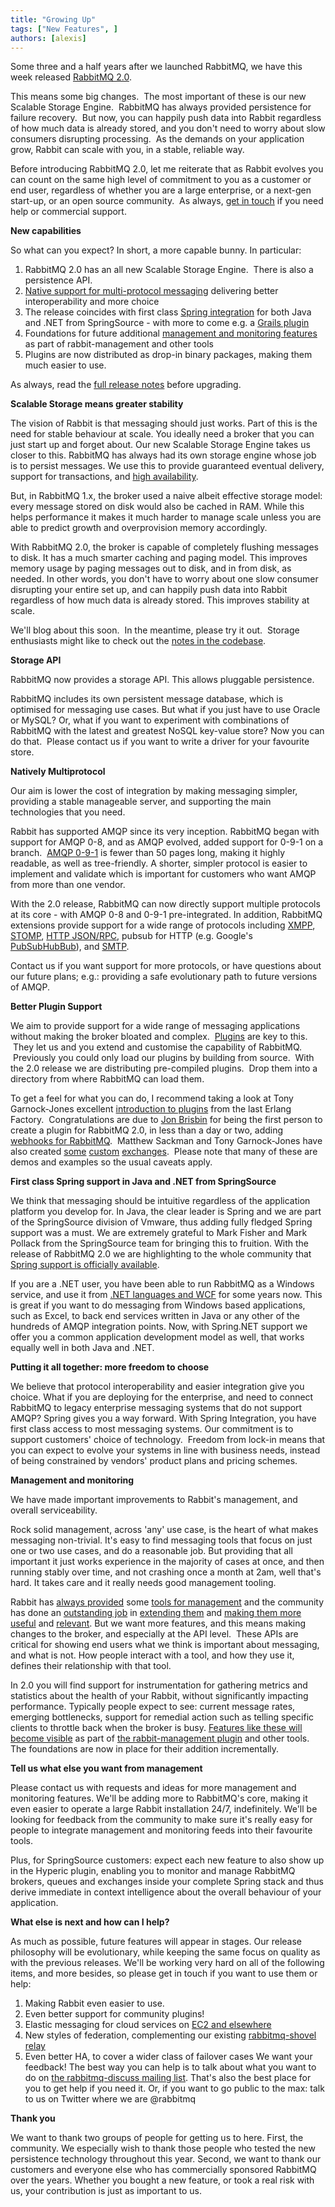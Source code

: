 ```yaml
---
title: "Growing Up"
tags: ["New Features", ]
authors: [alexis]
---
```


Some three and a half years after we launched RabbitMQ, we have this week released [RabbitMQ 2.0](http://lists.rabbitmq.com/pipermail/rabbitmq-announce/2010-August/000028.html).

This means some big changes.  The most important of these is our new Scalable Storage Engine.  RabbitMQ has always provided persistence for failure recovery.  But now, you can happily push data into Rabbit regardless of how much data is already stored, and you don't need to worry about slow consumers disrupting processing.  As the demands on your application grow, Rabbit can scale with you, in a stable, reliable way.

Before introducing RabbitMQ 2.0, let me reiterate that as Rabbit evolves you can count on the same high level of commitment to you as a customer or end user, regardless of whether you are a large enterprise, or a next-gen start-up, or an open source community.  As always, [get in touch](mailto:info@rabbitmq.com) if you need help or commercial support.

<!-- truncate -->

**New capabilities**

So what can you expect? In short, a more capable bunny.  In particular:
1. RabbitMQ 2.0 has an all new Scalable Storage Engine.  There is also a persistence API.
2. [Native support for multi-protocol messaging](/blog/2010/08/04/rabbitmq-and-amqp-0-9-1) delivering better interoperability and more choice
3. The release coincides with first class [Spring integration](http://www.springsource.org/spring-amqp) for both Java and .NET from SpringSource - with more to come e.g. a [Grails plugin](http://blog.springsource.com/2010/08/23/rabbitmq-plugin-for-grails-early-access/)
4. Foundations for future additional [management and monitoring features](/blog/2010/08/06/management-monitoring-and-statistics) as part of rabbit-management and other tools
5. Plugins are now distributed as drop-in binary packages, making them much easier to use.

As always, read the [full release notes](http://lists.rabbitmq.com/pipermail/rabbitmq-announce/attachments/20100825/2c672695/attachment.txt) before upgrading.


**Scalable Storage means greater stability**

The vision of Rabbit is that messaging should just works. Part of this is the need for stable behaviour at scale. You ideally need a broker that you can just start up and forget about. Our new Scalable Storage Engine takes us closer to this.
RabbitMQ has always had its own storage engine whose job is to persist messages. We use this to provide guaranteed eventual delivery, support for transactions, and [high availability](/docs/ha).

But, in RabbitMQ 1.x, the broker used a naive albeit effective storage model: every message stored on disk would also be cached in RAM. While this helps performance it makes it much harder to manage scale unless you are able to predict growth and overprovision memory accordingly.

With RabbitMQ 2.0, the broker is capable of completely flushing messages to disk. It has a much smarter caching and paging model. This improves memory usage by paging messages out to disk, and in from disk, as needed.  In other words, you don't have to worry about one slow consumer disrupting your entire set up, and can happily push data into Rabbit regardless of how much data is already stored.  This improves stability at scale.

We'll blog about this soon.  In the meantime, please try it out.  Storage enthusiasts might like to check out the [notes in the codebase](http://hg.rabbitmq.com/rabbitmq-server/file/5061e6041732/src/rabbit_msg_store.erl).

**Storage API**

RabbitMQ now provides a storage API. This allows pluggable persistence. 

RabbitMQ includes its own persistent message database, which is optimised for messaging use cases. But what if you just have to use Oracle or MySQL? Or, what if you want to experiment with combinations of RabbitMQ with the latest and greatest NoSQL key-value store? Now you can do that.  Please contact us if you want to write a driver for your favourite store.

**Natively Multiprotocol**

Our aim is lower the cost of integration by making messaging simpler, providing a stable manageable server, and supporting the main technologies that you need.

Rabbit has supported AMQP since its very inception. RabbitMQ began with support for AMQP 0-8, and as AMQP evolved, added support for 0-9-1 on a branch.  [AMQP 0-9-1](http://www.amqp.org/confluence/download/attachments/720900/amqp0-9-1.pdf) is fewer than 50 pages long, making it highly readable, as well as tree-friendly. A shorter, simpler protocol is easier to implement and validate which is important for customers who want AMQP from more than one vendor.

With the 2.0 release, RabbitMQ can now directly support multiple protocols at its core - with AMQP 0-8 and 0-9-1 pre-integrated. 
In addition, RabbitMQ extensions provide support for a wide range of protocols including [XMPP](http://hg.rabbitmq.com/rabbitmq-xmpp/), [STOMP](http://hg.rabbitmq.com/rabbitmq-stomp/), [HTTP JSON/RPC](http://hg.rabbitmq.com/rabbitmq-jsonrpc/), pubsub for HTTP (e.g. Google's [PubSubHubBub](http://github.com/tonyg/rabbithub)), and [SMTP](http://hg.rabbitmq.com/rabbitmq-smtp/).

Contact us if you want support for more protocols, or have questions about our future plans; e.g.: providing a safe evolutionary path to future versions of AMQP.

**Better Plugin Support**

We aim to provide support for a wide range of messaging applications without making the broker bloated and complex.  [Plugins](/plugin-development) are key to this.  They let us and you extend and customise the capability of RabbitMQ.  Previously you could only load our plugins by building from source.  With the 2.0 release we are distributing pre-compiled plugins.  Drop them into a directory from where RabbitMQ can load them.

To get a feel for what you can do, I recommend taking a look at Tony Garnock-Jones excellent [introduction to plugins](http://www.erlang-factory.com/upload/presentations/229/ErlangFactorySFBay2010-TonyGarnock-Jones.pdf) from the last Erlang Factory.  Congratulations are due to [Jon Brisbin](http://jbrisbin.com/web2/archives/13/) for being the first person to create a plugin for RabbitMQ 2.0, in less than a day or two, adding [webhooks for RabbitMQ](http://github.com/jbrisbin/rabbitmq-webhooks).  Matthew Sackman and Tony Garnock-Jones have also created [some](http://lists.rabbitmq.com/pipermail/rabbitmq-discuss/2010-April/006808.html) [custom](http://github.com/tonyg/script-exchange) [exchanges](http://github.com/tonyg/presence-exchange).  Please note that many of these are demos and examples so the usual caveats apply.

**First class Spring support in Java and .NET from SpringSource**

We think that messaging should be intuitive regardless of the application platform you develop for. In Java, the clear leader is Spring and we are part of the SpringSource division of Vmware, thus adding fully fledged Spring support was a must. We are extremely grateful to Mark Fisher and Mark Pollack from the SpringSource team for bringing this to fruition. With the release of RabbitMQ 2.0 we are highlighting to the whole community that [Spring support is officially available](http://www.springsource.org/spring-amqp).

If you are a .NET user, you have been able to run RabbitMQ as a Windows service, and use it from [.NET languages and WCF](/client-libraries/dotnet) for some years now. This is great if you want to do messaging from Windows based applications, such as Excel, to back end services written in Java or any other of the hundreds of AMQP integration points. Now, with Spring.NET support we offer you a common application development model as well, that works equally well in both Java and .NET.

**Putting it all together: more freedom to choose**

We believe that protocol interoperability and easier integration give you choice. What if you are deploying for the enterprise, and need to connect RabbitMQ to legacy enterprise messaging systems that do not support AMQP? Spring gives you a way forward. With Spring Integration, you have first class access to most messaging systems. Our commitment is to support customers' choice of technology.  Freedom from lock-in means that you can expect to evolve your systems in line with business needs, instead of being constrained by vendors' product plans and pricing schemes.

**Management and monitoring**

We have made important improvements to Rabbit's management, and overall serviceability. 

Rock solid management, across 'any' use case, is the heart of what makes messaging non-trivial. It's easy to find messaging tools that focus on just one or two use cases, and do a reasonable job. But providing that all important it just works experience in the majority of cases at once, and then running stably over time, and not crashing once a month at 2am, well that's hard. It takes care and it really needs good management tooling.

Rabbit has [always provided](/docs/admin-guide) some [tools for management](/docs/man/rabbitmqctl.8) and the community has done an [outstanding job](http://blog.scoutapp.com/articles/2010/03/08/rabbitmq-monitoring-plugins) in [extending them](http://alicetheapp.com/) and [making them more useful](http://blog.dossot.net/2010/01/monitoring-rabbitmq-with-zabbix.html) and [relevant](http://github.com/b/cookbooks/tree/master/rabbitmq). But we want more features, and this means making changes to the broker, and especially at the API level.  These APIs are critical for showing end users what we think is important about messaging, and what is not. How people interact with a tool, and how they use it, defines their relationship with that tool. 

In 2.0 you will find support for instrumentation for gathering metrics and statistics about the health of your Rabbit, without significantly impacting performance. Typically people expect to see: current message rates, emerging bottlenecks, support for remedial action such as telling specific clients to throttle back when the broker is busy. [Features like these will become visible](/blog/2010/08/06/management-monitoring-and-statistics) as part of [the rabbit-management plugin](http://hg.rabbitmq.com/rabbitmq-management/) and other tools.  The foundations are now in place for their addition incrementally. 

**Tell us what else you want from management**

Please contact us with requests and ideas for more management and monitoring features. We'll be adding more to RabbitMQ's core, making it even easier to operate a large Rabbit installation 24/7, indefinitely. We'll be looking for feedback from the community to make sure it's really easy for people to integrate management and monitoring feeds into their favourite tools. 

Plus, for SpringSource customers: expect each new feature to also show up in the Hyperic plugin, enabling you to monitor and manage RabbitMQ brokers, queues and exchanges inside your complete Spring stack and thus derive immediate in context intelligence about the overall behaviour of your application.

**What else is next and how can I help?**

As much as possible, future features will appear in stages. Our release philosophy will be evolutionary, while keeping the same focus on quality as with the previous releases. We'll be working very hard on all of the following items, and more besides, so please get in touch if you want to use them or help:

1. Making Rabbit even easier to use.
2. Even better support for community plugins!
3. Elastic messaging for cloud services on [EC2 and elsewhere](http://addons.heroku.com/)
4. New styles of federation, complementing our existing [rabbitmq-shovel relay](http://hg.rabbitmq.com/rabbitmq-shovel/file/e96b29ca5cbb/README)
5. Even better HA, to cover a wider class of failover cases
We want your feedback! The best way you can help is to talk about what you want to do on [the rabbitmq-discuss mailing list](http://lists.rabbitmq.com/cgi-bin/mailman/listinfo/rabbitmq-discuss). That's also the best place for you to get help if you need it. Or, if you want to go public to the max: talk to us on Twitter where we are @rabbitmq

**Thank you**

We want to thank two groups of people for getting us to here.
First, the community. We especially wish to thank those people who tested the new persistence technology throughout this year.
Second, we want to thank our customers and everyone else who has commercially sponsored RabbitMQ over the years. Whether you bought a new feature, or took a real risk with us, your contribution is just as important to us.
